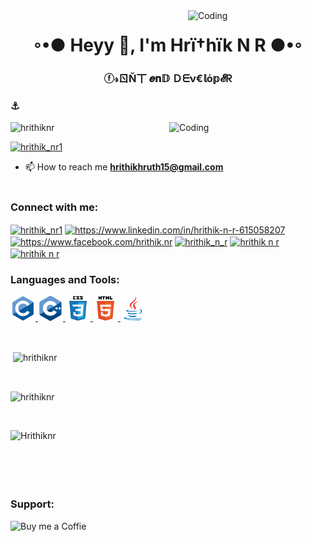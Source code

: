 
<img align="right" alt="Coding" width="220" src=https://gifimage.net/wp-content/uploads/2017/11/emojis-gif-10.gif>

<h1 align="center">◦•●  Heyy 👋, I'm Hrï†hïk N R  ●•◦</h1>
<h3 align="right">           </h3>

<h3 align="center">ⓕ𝓇ㄖŇ丅 𝒆𝐧𝔻 Ｄᗴν€𝕝ό𝕡𝓔ᖇ </h3>
<h3 align="left">    ⚓   </h3>


<img align="right" alt="Coding" width="250" src=https://gifimage.net/wp-content/uploads/2017/11/emojis-gif-10.gif>



<p align="left"> <img src="https://komarev.com/ghpvc/?username=hrithiknr&label=Profile%20views&color=0e75b6&style=flat" alt="hrithiknr" /> </p>

<p align="left"> <a href="https://twitter.com/hrithik_nr1" target="blank"><img src="https://img.shields.io/twitter/follow/hrithik_nr1?logo=twitter&style=for-the-badge" alt="hrithik_nr1" /></a> </p>

- 📫 How to reach me **hrithikhruth15@gmail.com**<br><br>

<h3 align="left">Connect with me:</h3>
<p align="left">
<a href="https://twitter.com/hrithik_nr1" target="blank"><img align="center" src="https://raw.githubusercontent.com/rahuldkjain/github-profile-readme-generator/master/src/images/icons/Social/twitter.svg" alt="hrithik_nr1" height="30" width="40" /></a>
<a href="https://linkedin.com/in/https://www.linkedin.com/in/hrithik-n-r-615058207" target="blank"><img align="center" src="https://raw.githubusercontent.com/rahuldkjain/github-profile-readme-generator/master/src/images/icons/Social/linked-in-alt.svg" alt="https://www.linkedin.com/in/hrithik-n-r-615058207" height="30" width="40" /></a>
<a href="https://fb.com/https://www.facebook.com/hrithik.nr" target="blank"><img align="center" src="https://raw.githubusercontent.com/rahuldkjain/github-profile-readme-generator/master/src/images/icons/Social/facebook.svg" alt="https://www.facebook.com/hrithik.nr" height="30" width="40" /></a>
<a href="https://instagram.com/hrithik_n_r" target="blank"><img align="center" src="https://raw.githubusercontent.com/rahuldkjain/github-profile-readme-generator/master/src/images/icons/Social/instagram.svg" alt="hrithik_n_r" height="30" width="40" /></a>
<a href="https://www.hackerrank.com/hrithik n r" target="blank"><img align="center" src="https://raw.githubusercontent.com/rahuldkjain/github-profile-readme-generator/master/src/images/icons/Social/hackerrank.svg" alt="hrithik n r" height="30" width="40" /></a>
<a href="https://www.leetcode.com/hrithik n r" target="blank"><img align="center" src="https://raw.githubusercontent.com/rahuldkjain/github-profile-readme-generator/master/src/images/icons/Social/leet-code.svg" alt="hrithik n r" height="30" width="40" /></a>
</p>

<h3 align="left">Languages and Tools:</h3>
<p align="left"> <a href="https://www.cprogramming.com/" target="_blank" rel="noreferrer"> <img src="https://raw.githubusercontent.com/devicons/devicon/master/icons/c/c-original.svg" alt="c" width="40" height="40"/> </a> <a href="https://www.w3schools.com/cpp/" target="_blank" rel="noreferrer"> <img src="https://raw.githubusercontent.com/devicons/devicon/master/icons/cplusplus/cplusplus-original.svg" alt="cplusplus" width="40" height="40"/> </a> <a href="https://www.w3schools.com/css/" target="_blank" rel="noreferrer"> <img src="https://raw.githubusercontent.com/devicons/devicon/master/icons/css3/css3-original-wordmark.svg" alt="css3" width="40" height="40"/> </a> <a href="https://www.w3.org/html/" target="_blank" rel="noreferrer"> <img src="https://raw.githubusercontent.com/devicons/devicon/master/icons/html5/html5-original-wordmark.svg" alt="html5" width="40" height="40"/> </a> <a href="https://www.java.com" target="_blank" rel="noreferrer"> <img src="https://raw.githubusercontent.com/devicons/devicon/master/icons/java/java-original.svg" alt="java" width="40" height="40"/> </a> </p><br>





<p>&nbsp;<img align="center" src="https://github-readme-stats.vercel.app/api?username=hrithiknr&show_icons=true&locale=en" alt="hrithiknr" /></p><br>

<p><img align="center" src="https://github-readme-streak-stats.herokuapp.com/?user=hrithiknr&" alt="hrithiknr" /></p><br>

<p><img align="left" src="https://github-readme-stats.vercel.app/api/top-langs?username=Hrithiknr&show_icons=true&locale=en&layout=compact" alt="Hrithiknr"/></p><br><br><br><br><br>

<h3 align="left">Support:</h3>
<p><a href="https://www.buymeacoffee.com/Buy me a Coffie"> <img align="left" src="https://cdn.buymeacoffee.com/buttons/v2/default-yellow.png" height="50" width="210" alt="Buy me a Coffie" /></a></p><br><br>



